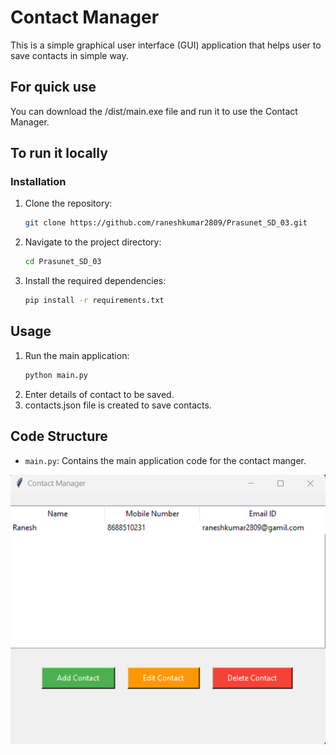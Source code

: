 # Contact Manager

This is a simple graphical user interface (GUI) application that helps user to save contacts in simple way.

## For quick use 
You can download the /dist/main.exe file and run it to use the Contact Manager.

## To run it locally

### Installation

1. Clone the repository:
    ```bash
    git clone https://github.com/raneshkumar2809/Prasunet_SD_03.git
    ```
2. Navigate to the project directory:
    ```bash
    cd Prasunet_SD_03
    ```
3. Install the required dependencies:
    ```bash
    pip install -r requirements.txt
    ```
    
## Usage

1. Run the main application:
    ```bash
    python main.py
    ```
2. Enter details of contact to be saved.
3. contacts.json file is created to save contacts.

 ## Code Structure

- `main.py`: Contains the main application code for the contact manger.

  
![contact manger](https://github.com/raneshkumar2809/Prasunet_SD_03/blob/main/pic-1.png)
